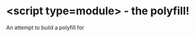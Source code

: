 # &lt;script type=module&gt; - the polyfill!

An attempt to build a polyfill for [<script type="module">](https://blog.whatwg.org/js-modules). Because [the waiting](https://www.youtube.com/watch?v=uMyCa35_mOg) is the hardest part.

This polyfill includes:

* All `import` and `export` forms.
* Import bindings compliant with the spec; meaning a dependency can update its exported value and your module binding will reflect that change.
* A web worker architecture that allows for spawning multiple workers for faster load times (experimental).
* Full source maps.

This is alpha-ish software that is tested, but not used for any real projects (yet). Check out the [tests/](https://github.com/matthewp/script-type-module/tree/master/test) folder to see what's been worked on, submit any issues you encounter.

## Install

```
npm install script-type-module
```

## Use

```html
<script src="./node_modules/script-type-module/polyfill.js"></script>

<script type="module" src="./foo.js"></script>
```

## FAQ

**Why use this instead of a bundler?**

Bundlers are not great for development workflows. Being able to create new `.html` pages to test out small parts of your application without creating a new build just for that, is a super powerful thing.

**Should I use this in production?**

No! This is primarily meant for better development workflows. Do a real build for production.

**How does this compare to es-module-loader?**

es-module-loader is a polyfill for the in progress [whatwg/loader](https://github.com/whatwg/loader) spec. This spec has been through several revisions going back many years and isn't likely to appear in browsers soon.

This polyfill is based on the already specified `<script type="module">` that is coming to browsers soon (in Edge developer preview already). The hope is that most evergreen browsers will have support within 6 months and this will only be used for testing on older browsers.

## Licence

BSD 2 Clause
